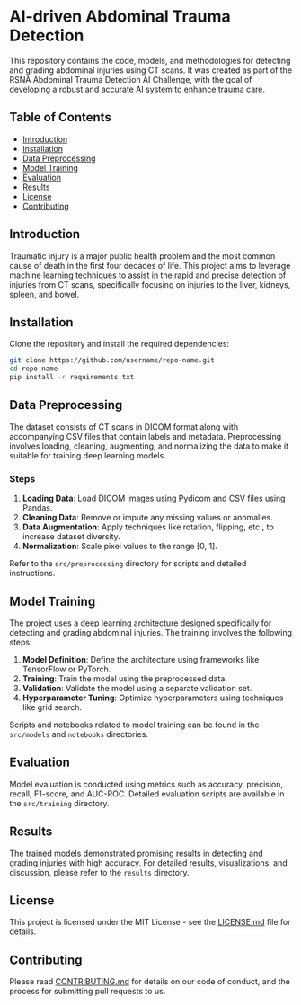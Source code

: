 # AI-driven Abdominal Trauma Detection

This repository contains the code, models, and methodologies for detecting and grading abdominal injuries using CT scans. It was created as part of the RSNA Abdominal Trauma Detection AI Challenge, with the goal of developing a robust and accurate AI system to enhance trauma care.

## Table of Contents
- [Introduction](#introduction)
- [Installation](#installation)
- [Data Preprocessing](#data-preprocessing)
- [Model Training](#model-training)
- [Evaluation](#evaluation)
- [Results](#results)
- [License](#license)
- [Contributing](#contributing)

## Introduction
Traumatic injury is a major public health problem and the most common cause of death in the first four decades of life. This project aims to leverage machine learning techniques to assist in the rapid and precise detection of injuries from CT scans, specifically focusing on injuries to the liver, kidneys, spleen, and bowel.

## Installation
Clone the repository and install the required dependencies:

```bash
git clone https://github.com/username/repo-name.git
cd repo-name
pip install -r requirements.txt
```

## Data Preprocessing
The dataset consists of CT scans in DICOM format along with accompanying CSV files that contain labels and metadata. Preprocessing involves loading, cleaning, augmenting, and normalizing the data to make it suitable for training deep learning models.

### Steps
1. **Loading Data**: Load DICOM images using Pydicom and CSV files using Pandas.
2. **Cleaning Data**: Remove or impute any missing values or anomalies.
3. **Data Augmentation**: Apply techniques like rotation, flipping, etc., to increase dataset diversity.
4. **Normalization**: Scale pixel values to the range [0, 1].

Refer to the `src/preprocessing` directory for scripts and detailed instructions.

## Model Training
The project uses a deep learning architecture designed specifically for detecting and grading abdominal injuries. The training involves the following steps:

1. **Model Definition**: Define the architecture using frameworks like TensorFlow or PyTorch.
2. **Training**: Train the model using the preprocessed data.
3. **Validation**: Validate the model using a separate validation set.
4. **Hyperparameter Tuning**: Optimize hyperparameters using techniques like grid search.

Scripts and notebooks related to model training can be found in the `src/models` and `notebooks` directories.

## Evaluation
Model evaluation is conducted using metrics such as accuracy, precision, recall, F1-score, and AUC-ROC. Detailed evaluation scripts are available in the `src/training` directory.

## Results
The trained models demonstrated promising results in detecting and grading injuries with high accuracy. For detailed results, visualizations, and discussion, please refer to the `results` directory.

## License
This project is licensed under the MIT License - see the [LICENSE.md](LICENSE.md) file for details.

## Contributing
Please read [CONTRIBUTING.md](CONTRIBUTING.md) for details on our code of conduct, and the process for submitting pull requests to us.

